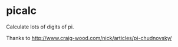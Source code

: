 # picalc

Calculate lots of digits of pi.

Thanks to http://www.craig-wood.com/nick/articles/pi-chudnovsky/

